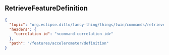 ## RetrieveFeatureDefinition

```json
{
  "topic": "org.eclipse.ditto/fancy-thing/things/twin/commands/retrieve",
  "headers": {
    "correlation-id": "<command-correlation-id>"
  },
  "path": "/features/accelerometer/definition"
}
```
